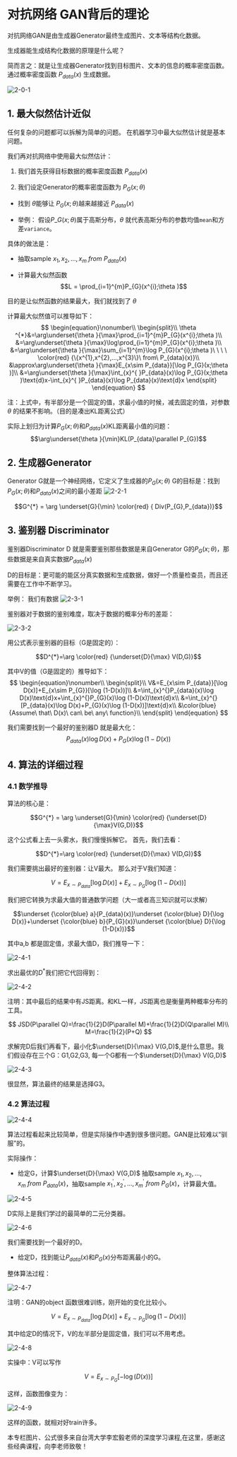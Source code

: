# 对抗网络 GAN背后的理论

对抗网络GAN是由生成器Generator最终生成图片、文本等结构化数据。

生成器能生成结构化数据的原理是什么呢？

简而言之：就是让生成器Generator找到目标图片、文本的信息的概率密度函数。通过概率密度函数 $P_{data}(x)$ 生成数据。

![2-0-1](https://raw.githubusercontent.com/muyangren907/Machine_Learning/master/%E7%AC%AC%E5%9B%9B%E9%83%A8%E5%88%86%20%E5%AF%B9%E6%8A%97%E7%BD%91%E7%BB%9CGAN/images/2-0-1.png)

## 1. 最大似然估计近似

任何复杂的问题都可以拆解为简单的问题。 在机器学习中最大似然估计就是基本问题。

我们再对抗网络中使用最大似然估计：

1. 我们首先获得目标数据的概率密度函数 $P_{data}(x)$

2. 我们设定Generator的概率密度函数为 $P_{G}(x; \theta )$

- 找到 $\theta$能够让 $P_{G}(x;\theta)$越来越接近 $P_{data}(x)$

- 举例： 假设$P\_{G}(x; \theta )$属于高斯分布，$\theta$ 就代表高斯分布的参数均值`mean`和方差`variance`。

具体的做法是：

- 抽取sample $x_{1},x_{2},...,x_m\ from\ P_{data}(x)$

- 计算最大似然函数 $$L = \prod_{i=1}^{m}P_{G}(x^{i};\theta )$$

目的是让似然函数的结果最大，我们就找到了 $\theta$

计算最大似然值可以推导如下：
$$
\begin{equation}\nonumber\\
\begin{split}\\
\theta ^{*}&=\arg\underset{\theta }{\max}\prod_{i=1}^{m}P_{G}(x^{i};\theta )\\
&=\arg\underset{\theta }{\max}\log\prod_{i=1}^{m}P_{G}(x^{i};\theta )\\
&=\arg\underset{\theta }{\max}\sum_{i=1}^{m}\log P_{G}(x^{i};\theta )\ \ \ \ \color{red} {\{x^{1},x^{2},...,x^{3}\}\ from\ P_{data}(x)}\\
&\approx\arg\underset{\theta }{\max}E_{x\sim P_{data}}[\log P_{G}(x;\theta )]\\
&=\arg\underset{\theta }{\max}\int_{x}^{ }P_{data}(x)\log P_{G}(x;\theta )\text{d}x-\int_{x}^{ }P_{data}(x)\log P_{data}(x)\text{d}x
\end{split}
\end{equation}
$$

注：上式中，有半部分是一个固定的值，求最小值的时候，减去固定的值，对参数$\theta$ 的结果不影响。（目的是凑出KL距离公式）

实际上划归为计算$P_{G}(x;\theta )$和$P_{data}(x)$KL距离最小值的问题：
$$\arg\underset{\theta }{\min}KL(P_{data}\parallel P_{G})$$

## 2. 生成器Generator

Generator G就是一个神经网络，它定义了生成器的$P_{G}(x;\theta )$
G的目标是：找到$P_{G}(x;\theta )$和$P_{data}(x)$之间的最小差距
![2-2-1](https://raw.githubusercontent.com/muyangren907/Machine_Learning/master/%E7%AC%AC%E5%9B%9B%E9%83%A8%E5%88%86%20%E5%AF%B9%E6%8A%97%E7%BD%91%E7%BB%9CGAN/images/2-2-1.png)

$$G^{*} = \arg \underset{G}{\min} \color{red}  { Div(P_{G},P_{data})}$$

## 3. 鉴别器 Discriminator

鉴别器Discriminator D 就是需要鉴别那些数据是来自Generator G的$P_{G}(x;\theta )$，那些数据是来自真实数据$P_{data}(x)$

D的目标是：更可能的能区分真实数据和生成数据，做好一个质量检查员，而且还需要在工作中不断学习。

举例：
我们有数据
![2-3-1](https://raw.githubusercontent.com/muyangren907/Machine_Learning/master/%E7%AC%AC%E5%9B%9B%E9%83%A8%E5%88%86%20%E5%AF%B9%E6%8A%97%E7%BD%91%E7%BB%9CGAN/images/2-3-1.png)

鉴别器对于数据的鉴别难度，取决于数据的概率分布的差距：

![2-3-2](https://raw.githubusercontent.com/muyangren907/Machine_Learning/master/%E7%AC%AC%E5%9B%9B%E9%83%A8%E5%88%86%20%E5%AF%B9%E6%8A%97%E7%BD%91%E7%BB%9CGAN/images/2-3-2.png)

用公式表示鉴别器的目标（G是固定的）：

$$D^{*}=\arg \color{red} {\underset{D}{\max} V(D,G)}$$

其中V的值（G是固定的）推导如下：
$$
\begin{equation}\nonumber\\
\begin{split}\\
V&=E_{x\sim P_{data}}[\log D(x)]+E_{x\sim P_{G}}[\log (1-D(x))]\\
&=\int_{x}^{}P_{data}(x)\log D(x)\text{d}x+\int_{x}^{}P_{G}(x)\log (1-D(x))\text{d}x\\
&=\int_{x}^{}[P_{data}(x)\log D(x)+P_{G}(x)\log (1-D(x))]\text{d}x\\
&\color{blue} {Assume\ that\ D(x)\ can\ be\ any\ function}\\
\end{split}
\end{equation}
$$

我们需要找到一个最好的鉴别器D
就是最大化：
$$P_{data}(x)\log D(x)+P_{G}(x)\log (1-D(x))$$

## 4. 算法的详细过程

### 4.1 数学推导

算法的核心是：

$$G^{*} = \arg \underset{G}{\min} \color{red} {\underset{D}{\max}V(G,D)}$$

这个公式看上去一头雾水，我们慢慢拆解它。
首先，我们去看：

$$D^{*}=\arg \color{red} {\underset{D}{\max} V(D,G)}$$

我们需要挑出最好的鉴别器：让V最大。
那么对于V我们知道：

$$V=E_{x\sim P_{data}}[\log D(x)]+E_{x\sim P_{G}}[\log (1-D(x))]$$

我们把它转换为求最大值的普通数学问题（大一或者高三知识就可以求解）

$$\underset {\color{blue} a}{P_{data}(x)}\underset {\color{blue} D}{\log D(x)}+\underset {\color{blue} b}{P_{G}(x)}\underset {\color{blue} D}{\log (1-D(x))}$$

其中a,b 都是固定值，求最大值D，我们推导一下：

![2-4-1](https://raw.githubusercontent.com/muyangren907/Machine_Learning/master/%E7%AC%AC%E5%9B%9B%E9%83%A8%E5%88%86%20%E5%AF%B9%E6%8A%97%E7%BD%91%E7%BB%9CGAN/images/2-4-1.png)

求出最优的$D^{*}$我们把它代回得到：

![2-4-2](https://raw.githubusercontent.com/muyangren907/Machine_Learning/master/%E7%AC%AC%E5%9B%9B%E9%83%A8%E5%88%86%20%E5%AF%B9%E6%8A%97%E7%BD%91%E7%BB%9CGAN/images/2-4-2.png)

注明：其中最后的结果中有JS距离。和KL一样，JS距离也是衡量两种概率分布的工具。

$$
JSD(P\parallel Q)=\frac{1}{2}D(P\parallel M)+\frac{1}{2}D(Q\parallel M)\\
M=\frac{1}{2}(P+Q)
$$

求解完D后我们再看下，最小化$\underset{D}{\max} V(G,D)$,是什么意思。我们假设存在三个G：G1,G2,G3, 每一个G都有一个$\underset{D}{\max} V(G,D)$

![2-4-3](https://raw.githubusercontent.com/muyangren907/Machine_Learning/master/%E7%AC%AC%E5%9B%9B%E9%83%A8%E5%88%86%20%E5%AF%B9%E6%8A%97%E7%BD%91%E7%BB%9CGAN/images/2-4-3.png)

很显然，算法最终的结果是选择G3。

### 4.2 算法过程

![2-4-4](https://raw.githubusercontent.com/muyangren907/Machine_Learning/master/%E7%AC%AC%E5%9B%9B%E9%83%A8%E5%88%86%20%E5%AF%B9%E6%8A%97%E7%BD%91%E7%BB%9CGAN/images/2-4-4.png)

算法过程看起来比较简单，但是实际操作中遇到很多很问题。GAN是比较难以“驯服”的。

实际操作：

- 给定G，计算$\underset{D}{\max} V(G,D)$
抽取sample $x_{1},x_{2},...,x_{m}\ from\ P_{data}(x)$，抽取sample $x_{1}^{'},x_{2}^{'},...,x_{m}^{'}\ from\ P_{G}(x)$，计算最大值。

![2-4-5](https://raw.githubusercontent.com/muyangren907/Machine_Learning/master/%E7%AC%AC%E5%9B%9B%E9%83%A8%E5%88%86%20%E5%AF%B9%E6%8A%97%E7%BD%91%E7%BB%9CGAN/images/2-4-5.png)

D实际上是我们学过的最简单的二元分类器。

![2-4-6](https://raw.githubusercontent.com/muyangren907/Machine_Learning/master/%E7%AC%AC%E5%9B%9B%E9%83%A8%E5%88%86%20%E5%AF%B9%E6%8A%97%E7%BD%91%E7%BB%9CGAN/images/2-4-6.png)

我们需要找到一个最好的D。

- 给定D，找到能让$P_{data}(x)$和$P_{G}(x)$分布距离最小的G。

整体算法过程：

![2-4-7](https://raw.githubusercontent.com/muyangren907/Machine_Learning/master/%E7%AC%AC%E5%9B%9B%E9%83%A8%E5%88%86%20%E5%AF%B9%E6%8A%97%E7%BD%91%E7%BB%9CGAN/images/2-4-7.png)

注明：GAN的object 函数很难训练，刚开始的变化比较小。

$$V=E_{x\sim P_{data}}[\log D(x)]+E_{x\sim P_{G}}[\log (1-D(x))]$$

其中给定D的情况下，V的左半部分是固定值，我们可以不用考虑。

![2-4-8](https://raw.githubusercontent.com/muyangren907/Machine_Learning/master/%E7%AC%AC%E5%9B%9B%E9%83%A8%E5%88%86%20%E5%AF%B9%E6%8A%97%E7%BD%91%E7%BB%9CGAN/images/2-4-8.png)

实操中：V可以写作

$$V=E_{x\sim P_{G}}[-\log (D(x))]$$

这样，函数图像变为：

![2-4-9](https://raw.githubusercontent.com/muyangren907/Machine_Learning/master/%E7%AC%AC%E5%9B%9B%E9%83%A8%E5%88%86%20%E5%AF%B9%E6%8A%97%E7%BD%91%E7%BB%9CGAN/images/2-4-9.png)

这样的函数，就相对好train许多。

本专栏图片、公式很多来自台湾大学李宏毅老师的深度学习课程,在这里，感谢这些经典课程，向李老师致敬！